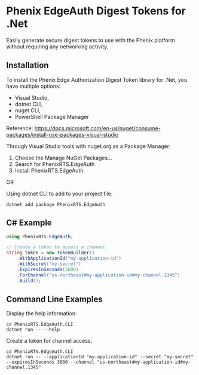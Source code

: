 # Phenix EdgeAuth Digest Tokens for .Net

Easily generate secure digest tokens to use with the Phenix platform without requiring any networking activity.

## Installation

To install the Phenix Edge Authorization Digest Token library for .Net, you have multiple options:
 * Visual Studio,
 * dotnet CLI,
 * nuget CLI,
 * PowerShell Package Manager

Reference:
https://docs.microsoft.com/en-us/nuget/consume-packages/install-use-packages-visual-studio

Through Visual Studio tools with nuget.org as a Package Manager:

 1. Choose the Manage NuGet Packages...
 1. Search for PhenixRTS.EdgeAuth
 1. Install PhenixRTS.EdgeAuth

OR

Using dotnet CLI to add to your project file:

```
dotnet add package PhenixRTS.EdgeAuth
```

## C# Example

```C#
using PhenixRTS.EdgeAuth;

// Create a token to access a channel
string token = new TokenBuilder()
	.WithApplicationId("my-application-id")
	.WithSecret("my-secret")
	.ExpiresInSeconds(3600)
	.ForChannel("us-northeast#my-application-id#my-channel.1345")
	.Build();
```

## Command Line Examples

Display the help information:
```shell script
cd PhenixRTS.EdgeAuth.CLI
dotnet run -- --help
```

Create a token for channel access:
```shell script
cd PhenixRTS.EdgeAuth.CLI
dotnet run -- --applicationId "my-application-id" --secret "my-secret" --expiresInSeconds 3600 --channel "us-northeast#my-application-id#my-channel.1345"
```
